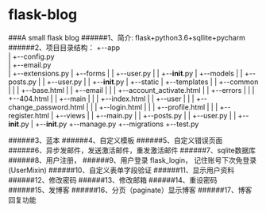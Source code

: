 # flask-blog
###A small flask blog
######1、简介: flask+python3.6+sqllite+pycharm
######2、项目目录结构：
+--app  
|      +--config.py  
|      +--email.py  
|      +--extensions.py
|      +--forms
|      |      +--user.py
|      |      +--__init__.py
|      +--models
|      |      +--posts.py
|      |      +--user.py
|      |      +--__init__.py
|      +--static
|      +--templates
|      |      +--common
|      |      |      +--base.html
|      |      +--email
|      |      |      +--account_activate.html
|      |      +--errors
|      |      |      +--404.html
|      |      +--main
|      |      |      +--index.html
|      |      +--user
|      |      |      +--change_password.html
|      |      |      +--login.html
|      |      |      +--profile.html
|      |      |      +--register.html
|      +--views
|      |      +--main.py
|      |      +--posts.py
|      |      +--user.py
|      |      +--__init__.py
|      +--__init__.py
+--manage.py
+--migrations
+--test.py


######3、蓝本
######4、自定义模板
######5、自定义错误页面
######6、异步发邮件，发送激活邮件，重发激活邮件
######7、sqlite数据库
######8、用户注册，
######9、用户登录 flask_login， 记住账号下次免登录(UserMixin)
######10、自定义表单字段验证
######11、显示用户资料
######12、修改密码
######13、修改邮箱
######14、重设密码
######15、发博客
######16、分页（paginate）显示博客
######17、博客回复功能
